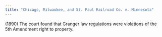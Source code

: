 ```yaml
---
title: "Chicago, Milwaukee, and St. Paul Railroad Co. v. Minnesota"
---
```

(1890) The court found that Granger law regulations were violations of the 5th Amendment right to property.

